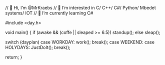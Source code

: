 // 👋 Hi, I’m @MrKraebs
// 👀 I’m interested in C/ C++/ C#/ Python/ Mbedet systems/ IOT
// 🌱 I’m currently learning C#

#include <day.h>

void main()
{
  if (awake && (coffe || sleaped >= 6.5))
    standup();
  else
    sleap();
  
  switch (dayplan)
    case WORKDAY: work(); break();
    case WEEKEND: 
    case HOLYDAYS: JustDoIt(); break();
   
   return;
}
